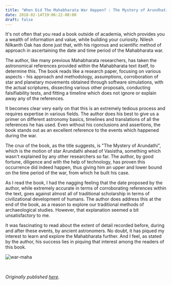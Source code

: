 ```yaml
---
title: "When Did The Mahabharata War Happen? : The Mystery of Arundhati by Nilesh Nilkanth Oak"
date: 2018-02-14T19:06:22-08:00
draft: false
---
```


It's not often that you read a book outside of academia, which provides you a wealth of information and value, while building your curiosity. Nilesh Nilkanth Oak has done just that, with his rigorous and scientific method of approach in ascertaining the date and time period of the Mahabharata war.

The author, like many previous Mahabharata researchers, has taken the astronomical references provided within the Mahabharata text itself, to determine this. The book reads like a research paper, focusing on various aspects - his approach and methodology, assumptions, corroboration of star and planetary movements obtained through software simulations, with the actual scriptures, dissecting various other proposals, conducting falsifiability tests, and fitting a timeline which does not ignore or explain away any of the references.

It becomes clear very early on that this is an extremely tedious process and requires expertise in various fields. The author does his best to give us a primer on different astronomy basics, timelines and translations of all the references he has used. Even without his conclusions and assertions, the book stands out as an excellent reference to the events which happened during the war.

The crux of the book, as the title suggests, is "The Mystery of Arundathi", which is the motion of star Arundathi ahead of Vasistha, something which wasn't explained by any other researchers so far. The author, by good fortune, diligence and with the help of technology, has proven this occurrence did indeed happen, thus giving him an upper and lower bound on the time period of the war, from which he built his case.

As I read the book, I had the nagging feeling that the date proposed by the author, while extremely accurate in terms of corroborating references within the text, goes against almost all of traditional scholarship in terms of civilizational development of humans. The author does address this at the end of the book, as a reason to explore our traditional methods of archaeological studies. However, that explanation seemed a bit unsatisfactory to me.

It was fascinating to read about the extent of detail recorded before, during and after these events, by ancient astronomers. No doubt, it has piqued my interest to learn and explore the Mahabharata further. And I feel, as stated by the author, his success lies in piquing that interest among the readers of this book.

![war-maha](/war-maha.jpg)

&nbsp;&nbsp;

*Originally published [here](https://www.goodreads.com/review/show/2239498824).*